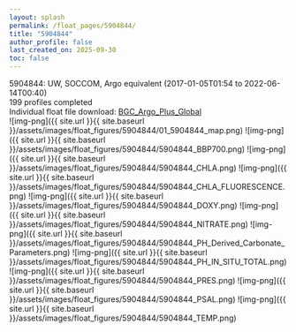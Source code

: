 ```yaml
---
layout: splash
permalink: /float_pages/5904844/
title: "5904844"
author_profile: false
last_created_on: 2025-09-30
toc: false
---
```

 
5904844: UW, SOCCOM, Argo equivalent (2017-01-05T01:54 to 2022-06-14T00:40)\
199 profiles completed\
Individual float file download: [BGC_Argo_Plus_Global](https://ftp.soest.hawaii.edu/bgc_argo_plus/Individual_Floats/outliers_removed/5904844_Sprof_processed.nc)\
![img-png]({{ site.url }}{{ site.baseurl }}/assets/images/float_figures/5904844/01_5904844_map.png)
![img-png]({{ site.url }}{{ site.baseurl }}/assets/images/float_figures/5904844/5904844_BBP700.png)
![img-png]({{ site.url }}{{ site.baseurl }}/assets/images/float_figures/5904844/5904844_CHLA.png)
![img-png]({{ site.url }}{{ site.baseurl }}/assets/images/float_figures/5904844/5904844_CHLA_FLUORESCENCE.png)
![img-png]({{ site.url }}{{ site.baseurl }}/assets/images/float_figures/5904844/5904844_DOXY.png)
![img-png]({{ site.url }}{{ site.baseurl }}/assets/images/float_figures/5904844/5904844_NITRATE.png)
![img-png]({{ site.url }}{{ site.baseurl }}/assets/images/float_figures/5904844/5904844_PH_Derived_Carbonate_Parameters.png)
![img-png]({{ site.url }}{{ site.baseurl }}/assets/images/float_figures/5904844/5904844_PH_IN_SITU_TOTAL.png)
![img-png]({{ site.url }}{{ site.baseurl }}/assets/images/float_figures/5904844/5904844_PRES.png)
![img-png]({{ site.url }}{{ site.baseurl }}/assets/images/float_figures/5904844/5904844_PSAL.png)
![img-png]({{ site.url }}{{ site.baseurl }}/assets/images/float_figures/5904844/5904844_TEMP.png)
